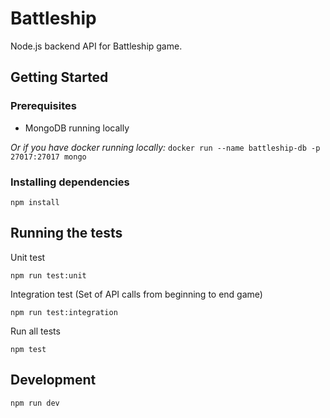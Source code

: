 # Battleship

Node.js backend API for Battleship game.

## Getting Started

### Prerequisites

* MongoDB  running locally

_Or if you have docker running locally:_ ```docker run --name battleship-db -p 27017:27017 mongo```

### Installing dependencies

```
npm install
```

## Running the tests

Unit test

```
npm run test:unit
```

Integration test (Set of API calls from beginning to end game)

```
npm run test:integration
```

Run all tests

```
npm test
```

## Development

```
npm run dev
```
